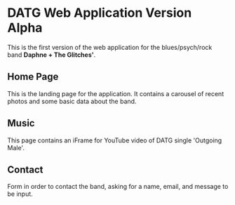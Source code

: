 # DATG Web Application Version Alpha
This is the first version of the web application for the blues/psych/rock band **Daphne + The Glitches'**.
## Home Page
This is the landing page for the application. It contains a carousel of recent photos and some basic data about the band.

## Music
This page contains an iFrame for YouTube video of DATG single 'Outgoing Male'.

## Contact
Form in order to contact the band, asking for a name, email, and message to be input.